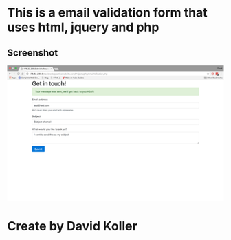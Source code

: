 This is a email validation form that uses html, jquery and php
============================================================================================================


## Screenshot
[![IMAGE ALT TEXT HERE](https://github.com/kolldavi/Web-Development/blob/master/phpEmailExample/emailValidationScreenShot.png?raw=true)](http://www.dkoller.com/Web-Development/phpEmailExample/emailValidation.php)



Create by David Koller
=======================
